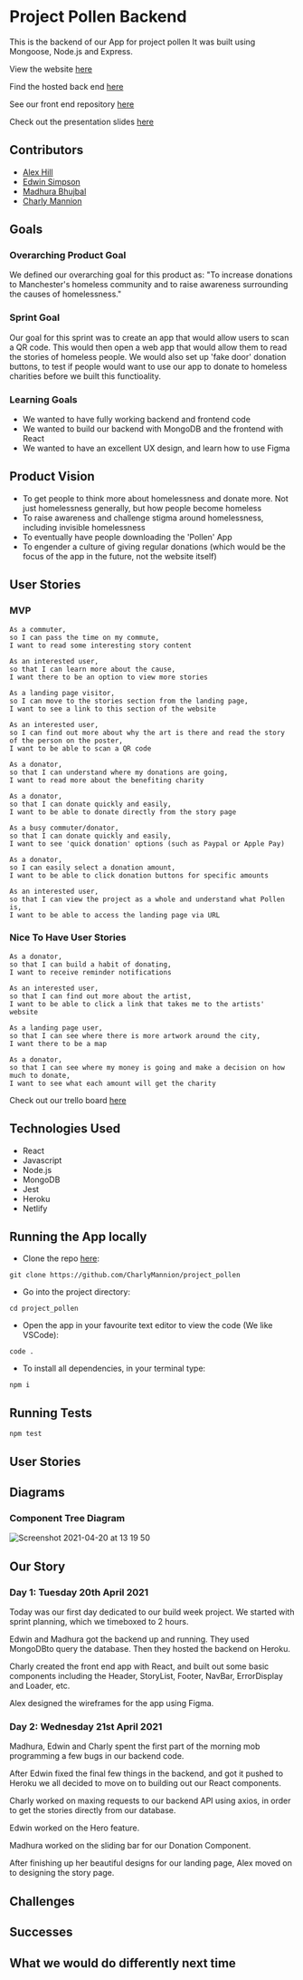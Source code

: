 # Project Pollen Backend

This is the backend of our App for project pollen It was built using Mongoose, Node.js and Express.

View the website [here](https://projectpollen.netlify.app/)

Find the hosted back end [here](https://project-pollen-backend.herokuapp.com/api/)

See our front end repository [here](https://github.com/CharlyMannion/project-pollen-frontend)

Check out the presentation slides [here](placeholder.com)

## Contributors
* [Alex Hill](https://github.com/alexxmadeleine)
* [Edwin Simpson](https://github.com/0cedwins)
* [Madhura Bhujbal](https://github.com/madhurabhujbal)
* [Charly Mannion](https://github.com/CharlyMannion)

## Goals

### Overarching Product Goal
We defined our overarching goal for this product as: 
"To increase donations to Manchester's homeless community and to raise awareness surrounding the causes of homelessness."

### Sprint Goal
Our goal for this sprint was to create an app that would allow users to scan a QR code. This would then open a web app that would allow them to read the stories of homeless people. We would also set up 'fake door' donation buttons, to test if people would want to use our app to donate to homeless charities before we built this functioality. 

### Learning Goals 
* We wanted to have fully working backend and frontend code
* We wanted to build our backend with MongoDB and the frontend with React
* We wanted to have an excellent UX design, and learn how to use Figma

## Product Vision
* To get people to think more about homelessness and donate more. Not just homelessness generally, but how people become homeless
* To raise awareness and challenge stigma around homelessness, including invisible homelessness
* To eventually have people downloading the 'Pollen' App
* To engender a culture of giving regular donations (which would be the focus of the app in the future, not the website itself)

## User Stories
### MVP
```
As a commuter, 
so I can pass the time on my commute, 
I want to read some interesting story content

As an interested user, 
so that I can learn more about the cause, 
I want there to be an option to view more stories

As a landing page visitor, 
so I can move to the stories section from the landing page, 
I want to see a link to this section of the website

As an interested user, 
so I can find out more about why the art is there and read the story of the person on the poster, 
I want to be able to scan a QR code

As a donator, 
so that I can understand where my donations are going, 
I want to read more about the benefiting charity

As a donator, 
so that I can donate quickly and easily, 
I want to be able to donate directly from the story page

As a busy commuter/donator, 
so that I can donate quickly and easily, 
I want to see 'quick donation' options (such as Paypal or Apple Pay)

As a donator, 
so I can easily select a donation amount, 
I want to be able to click donation buttons for specific amounts

As an interested user, 
so that I can view the project as a whole and understand what Pollen is, 
I want to be able to access the landing page via URL
```

### Nice To Have User Stories
```
As a donator, 
so that I can build a habit of donating, 
I want to receive reminder notifications

As an interested user, 
so that I can find out more about the artist, 
I want to be able to click a link that takes me to the artists' website

As a landing page user, 
so that I can see where there is more artwork around the city, 
I want there to be a map

As a donator, 
so that I can see where my money is going and make a decision on how much to donate, 
I want to see what each amount will get the charity
```

Check out our trello board [here](https://trello.com/invite/b/spCisYKz/e01fd4436839d69c60583a025ae1bd2d/homelessness-project)

## Technologies Used
* React
* Javascript
* Node.js
* MongoDB
* Jest
* Heroku
* Netlify

## Running the App locally
* Clone the repo [here](https://github.com/CharlyMannion/project_pollen): 
```
git clone https://github.com/CharlyMannion/project_pollen
```
* Go into the project directory:
```
cd project_pollen
```
* Open the app in your favourite text editor to view the code (We like VSCode):
```
code .
```
* To install all dependencies, in your terminal type:
```
npm i
```

## Running Tests
```
npm test
```

## User Stories

## Diagrams

### Component Tree Diagram

![Screenshot 2021-04-20 at 13 19 50](https://user-images.githubusercontent.com/28218869/115394837-1fe5dd80-a1db-11eb-99c5-71cabfb8fa0b.png)

## Our Story

### Day 1: Tuesday 20th April 2021

Today was our first day dedicated to our build week project. We started with sprint planning, which we timeboxed to 2 hours.

Edwin and Madhura got the backend up and running. They used MongoDBto query the database. Then they hosted the backend on Heroku.

Charly created the front end app with React, and built out some basic components including the Header, StoryList, Footer, NavBar, ErrorDisplay and Loader, etc. 

Alex designed the wireframes for the app using Figma.

### Day 2: Wednesday 21st April 2021

Madhura, Edwin and Charly spent the first part of the morning mob programming a few bugs in our backend code. 

After Edwin fixed the final few things in the backend, and got it pushed to Heroku we all decided to move on to building out our React components.

Charly worked on maxing requests to our backend API using axios, in order to get the stories directly from our database.

Edwin worked on the Hero feature.

Madhura worked on the sliding bar for our Donation Component.

After finishing up her beautiful designs for our landing page, Alex moved on to designing the story page.

## Challenges

## Successes

## What we would do differently next time



